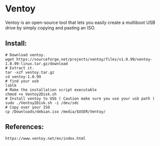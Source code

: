 Ventoy
======

Ventoy is an open-source tool that lets you easily create a multiboot USB drive by simply copying and pasting an ISO.

Install:
-------

    # Download ventoy.
    wget https://sourceforge.net/projects/ventoy/files/v1.0.99/ventoy-1.0.99-linux.tar.gz/download
    # Extract it.
    tar -xzf ventoy.tar.gz
    cd ventoy-1.0.99
    # find your usb
    lsblk
    # Make the installation script executable
    chmod +x Ventoy2Disk.sh
    # Install ventoy to USb ( Caution make sure you use your usb path )
    sudo ./Ventoy2Disk.sh -i /dev/sdc
    # Copy over your ISO
    cp /Downloads/debian.iso /media/$USER/Ventoy/

References:
-----------

    https://www.ventoy.net/en/index.html

